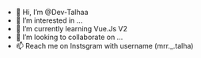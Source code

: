 - 👋 Hi, I’m @Dev-Talhaa
- 👀 I’m interested in ...
- 🌱 I’m currently learning Vue.Js V2
- 💞️ I’m looking to collaborate on ...
- 📫 Reach me on Instsgram with username (mrr._.talha)

<!---
Dev-Talhaa/Dev-Talhaa is a ✨ special ✨ repository because its `README.md` (this file) appears on your GitHub profile.
You can click the Preview link to take a look at your changes.
--->
